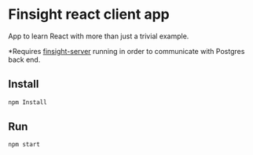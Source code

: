 # Finsight react client app

App to learn React with more than just a trivial example.  

*Requires [finsight-server](https://github.com/rramteerath/finsight-server) running in order to communicate with Postgres back end.

## Install
```sh
npm Install
```

## Run  
```sh
npm start  
```
